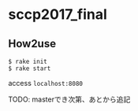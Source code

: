 # sccp2017_final

## How2use
```
$ rake init
$ rake start 
```

access `localhost:8080`

TODO: masterでき次第、あとから追記
